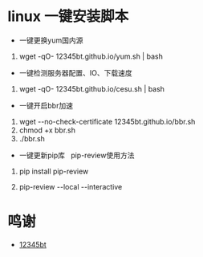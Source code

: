 # linux 一键安装脚本 #


- 一键更换yum国内源

1. wget -qO- 12345bt.github.io/yum.sh | bash

- 一键检测服务器配置、IO、下载速度

1. wget -qO- 12345bt.github.io/cesu.sh | bash

- 一键开启bbr加速

1. wget --no-check-certificate 12345bt.github.io/bbr.sh
2. chmod +x bbr.sh
3. ./bbr.sh


- 一键更新pip库   pip-review使用方法

1. pip install pip-review

2. pip-review --local --interactive


# 鸣谢 #
- [12345bt](http://www.github.com/12345bt "12345bt")
